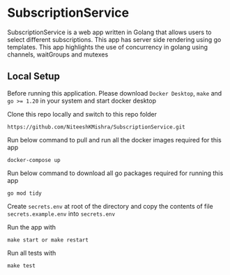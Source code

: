 # SubscriptionService
SubscriptionService is a web app written in Golang that allows users to select different subscriptions.
This app has server side rendering using go templates. This app highlights the use of concurrency in golang using channels, waitGroups and mutexes


## Local Setup

Before running this application. Please download `Docker Desktop`, `make` and `go >= 1.20` in your system
and start docker desktop

Clone this repo locally and switch to this repo folder
```
https://github.com/NiteeshKMishra/SubscriptionService.git
```

Run below command to pull and run all the docker images required for this app
```
docker-compose up
```

Run below command to download all go packages required for running this app
```
go mod tidy
```

Create `secrets.env` at root of the directory and copy the contents of file `secrets.example.env` into `secrets.env`

Run the app with
```
make start or make restart
```

Run all tests with
```
make test
```
